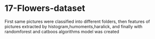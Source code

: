 # 17-Flowers-dataset
First same pictures were classified  into different folders, then features of pictures extracted by histogram,humoments,haralick, and finally with randomforest and catboos algorithms model was created
